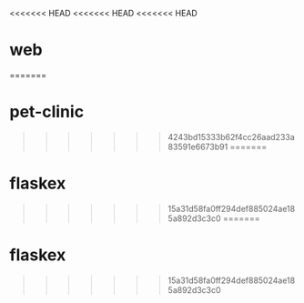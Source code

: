 <<<<<<< HEAD
<<<<<<< HEAD
<<<<<<< HEAD
# web
=======
# pet-clinic
>>>>>>> 4243bd15333b62f4cc26aad233a83591e6673b91
=======
# flaskex
>>>>>>> 15a31d58fa0ff294def885024ae185a892d3c3c0
=======
# flaskex
>>>>>>> 15a31d58fa0ff294def885024ae185a892d3c3c0

